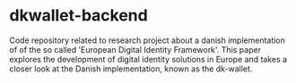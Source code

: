 # dkwallet-backend
Code repository related to research project about a danish implementation of of the so called 'European Digital Identity Framework'. This paper explores the development of digital identity solutions in Europe and takes a closer look at the Danish implementation, known as the dk-wallet.
